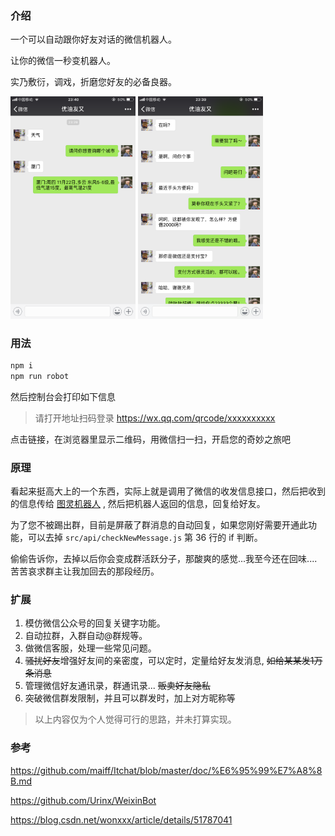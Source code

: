 ### 介绍

一个可以自动跟你好友对话的微信机器人。

让你的微信一秒变机器人。

实乃敷衍，调戏，折磨您好友的必备良器。

<img src="./snapshot/WechatIMG1.png" width="200" />
<img src="./snapshot/WechatIMG2.png" width="200" />

### 用法

```javascript
npm i
npm run robot
```

然后控制台会打印如下信息

> 请打开地址扫码登录  https://wx.qq.com/qrcode/xxxxxxxxxx

点击链接，在浏览器里显示二维码，用微信扫一扫，开启您的奇妙之旅吧

### 原理

看起来挺高大上的一个东西，实际上就是调用了微信的收发信息接口，然后把收到的信息传给 [图灵机器人](http://www.tuling123.com/) , 然后把机器人返回的信息，回复给好友。

为了您不被踢出群，目前是屏蔽了群消息的自动回复，如果您刚好需要开通此功能，可以去掉 `src/api/checkNewMessage.js` 第 36 行的 if 判断。

偷偷告诉你，去掉以后你会变成群活跃分子，那酸爽的感觉...我至今还在回味....苦苦哀求群主让我加回去的那段经历。

### 扩展

1. 模仿微信公众号的回复关键字功能。
1. 自动拉群，入群自动@群规等。
1. 做微信客服，处理一些常见问题。
1. <del>骚扰好友</del>增强好友间的亲密度，可以定时，定量给好友发消息, <del>如给某某发1万条消息</del>
1. 管理微信好友通讯录，群通讯录... <del>贩卖好友隐私</del>
1. 突破微信群发限制，并且可以群发时，加上对方昵称等

> 以上内容仅为个人觉得可行的思路，并未打算实现。

### 参考

https://github.com/maiff/Itchat/blob/master/doc/%E6%95%99%E7%A8%8B.md

https://github.com/Urinx/WeixinBot

https://blog.csdn.net/wonxxx/article/details/51787041